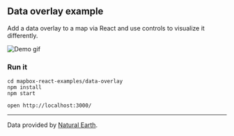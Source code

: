 Data overlay example
---

Add a data overlay to a map via React and use controls to visualize it differently.

![Demo gif](https://i.imgur.com/FiqNRfZ.gif)

### Run it

    cd mapbox-react-examples/data-overlay
    npm install
    npm start

    open http://localhost:3000/

---

Data provided by [Natural Earth](http://www.naturalearthdata.com/).

